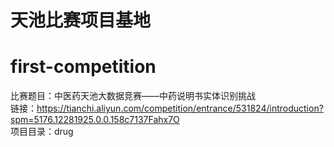 # 天池比赛项目基地

# first-competition
比赛题目：中医药天池大数据竞赛——中药说明书实体识别挑战<br/>
链接：https://tianchi.aliyun.com/competition/entrance/531824/introduction?spm=5176.12281925.0.0.158c7137Fahx7O<br/>
项目目录：drug<br/>